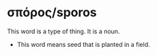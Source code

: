 # σπόρος/sporos
This word is a type of thing. It is a noun.
* This word means seed that is planted in a field.
